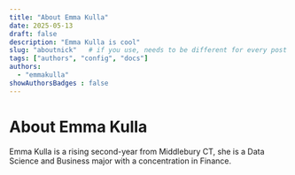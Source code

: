 ```yaml
---
title: "About Emma Kulla"
date: 2025-05-13
draft: false
description: "Emma Kulla is cool"
slug: "aboutnick"   # if you use, needs to be different for every post
tags: ["authors", "config", "docs"]
authors:
  - "emmakulla"
showAuthorsBadges : false
---
```


# About Emma Kulla

Emma Kulla is a rising second-year from Middlebury CT, she is a Data Science and Business major with a concentration in Finance. 
